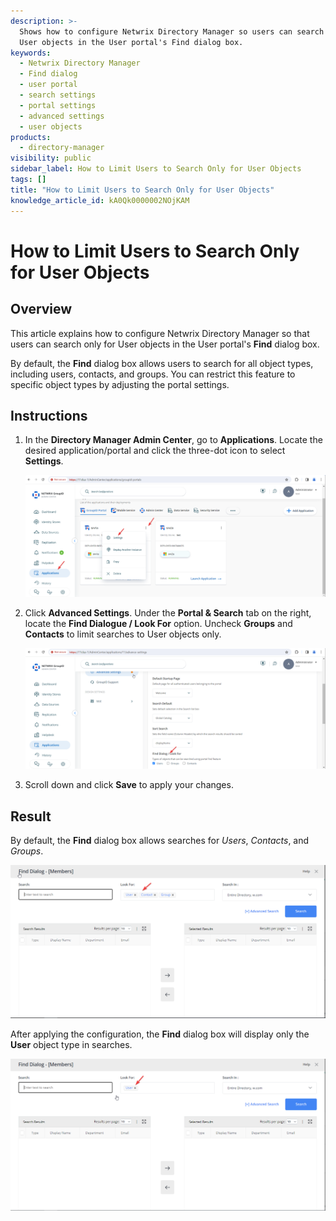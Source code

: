 ```yaml
---
description: >-
  Shows how to configure Netwrix Directory Manager so users can search only for
  User objects in the User portal's Find dialog box.
keywords:
  - Netwrix Directory Manager
  - Find dialog
  - user portal
  - search settings
  - portal settings
  - advanced settings
  - user objects
products:
  - directory-manager
visibility: public
sidebar_label: How to Limit Users to Search Only for User Objects
tags: []
title: "How to Limit Users to Search Only for User Objects"
knowledge_article_id: kA0Qk0000002NOjKAM
---
```


# How to Limit Users to Search Only for User Objects

## Overview

This article explains how to configure Netwrix Directory Manager so that users can search only for User objects in the User portal's **Find** dialog box.

By default, the **Find** dialog box allows users to search for all object types, including users, contacts, and groups. You can restrict this feature to specific object types by adjusting the portal settings.

## Instructions

1. In the **Directory Manager Admin Center**, go to **Applications**. Locate the desired application/portal and click the three-dot icon to select **Settings**.

   ![Accessing application settings in Netwrix Directory Manager Admin Center](images/ka0Qk000000FGyv_0EMQk00000CAMWb.png)

2. Click **Advanced Settings**. Under the **Portal & Search** tab on the right, locate the **Find Dialogue / Look For** option. Uncheck **Groups** and **Contacts** to limit searches to User objects only.

   ![Configuring Find Dialogue object types in Advanced Settings](images/ka0Qk000000FGyv_0EMQk00000CAMYD.png)

3. Scroll down and click **Save** to apply your changes.

## Result

By default, the **Find** dialog box allows searches for *Users*, *Contacts*, and *Groups*.

![Default Find dialog box showing all object types](images/ka0Qk000000FGyv_0EMQk00000CAMUz.png)

After applying the configuration, the **Find** dialog box will display only the **User** object type in searches.

![Find dialog box limited to User object type](images/ka0Qk000000FGyv_0EMQk00000CALUk.png)

